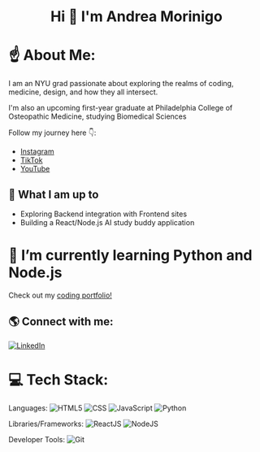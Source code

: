 <h1 align="center"> Hi 👋 I'm Andrea Morinigo </h1>

# ☝️ About Me:

I am an NYU grad passionate about exploring the realms of coding, medicine, design, and how they all intersect.

I'm also an upcoming first-year graduate at Philadelphia College of Osteopathic Medicine, studying Biomedical Sciences

Follow my journey here 👇:

- [Instagram](https://www.instagram.com/andreaemorinigo/)
- [TikTok](https://www.tiktok.com/@andreaema7)
- [YouTube]()

## 🔭 What I am up to

- Exploring Backend integration with Frontend sites
- Building a React/Node.js AI study buddy application

# 🌱 I’m currently learning Python and Node.js 

Check out my [coding portfolio!](https://andreaemorinigo.netlify.app/)

## 🌎 Connect with me:

[![LinkedIn](https://img.shields.io/badge/LinkedIn-%230077B5.svg?logo=linkedin&logoColor=white)](https://www.linkedin.com/in/andreamorinigo/)

# 💻 Tech Stack:

Languages:
![HTML5](https://img.shields.io/badge/html5-%23E34F26.svg?style=for-the-badge&logo=html5&logoColor=white)
![CSS](https://img.shields.io/badge/css-%231572B6.svg?style=for-the-badge&logo=css3&logoColor=white)
![JavaScript](https://img.shields.io/badge/javascript-%23323330.svg?style=for-the-badge&logo=javascript&logoColor=%23F7DF1E)
![Python](https://img.shields.io/badge/python-%233776AB.svg?style=for-the-badge&logo=python&logoColor=white)

Libraries/Frameworks:
![ReactJS](https://img.shields.io/badge/react-%2320232a.svg?style=for-the-badge&logo=react&logoColor=%2361DAFB)
![NodeJS](https://img.shields.io/badge/node.js-6DA55F?style=for-the-badge&logo=node.js&logoColor=white)

Developer Tools:
![Git](https://img.shields.io/badge/git-%23F05033.svg?style=for-the-badge&logo=git&logoColor=white)
